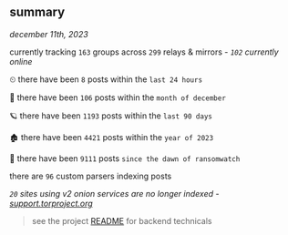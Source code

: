 
## summary
_december 11th, 2023_

currently tracking `163` groups across `299` relays & mirrors - _`102` currently online_

⏲ there have been `8` posts within the `last 24 hours`

🦈 there have been `106` posts within the `month of december`

🪐 there have been `1193` posts within the `last 90 days`

🏚 there have been `4421` posts within the `year of 2023`

🦕 there have been `9111` posts `since the dawn of ransomwatch`

there are `96` custom parsers indexing posts

_`20` sites using v2 onion services are no longer indexed - [support.torproject.org](https://support.torproject.org/onionservices/v2-deprecation/)_

> see the project [README](https://github.com/joshhighet/ransomwatch#ransomwatch--) for backend technicals
